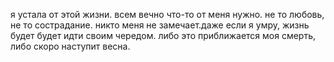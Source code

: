  я устала от этой жизни. всем вечно что-то от меня нужно. не то любовь, не то сострадание.
никто меня не замечает.даже если я умру, жизнь будет будет идти своим чередом.
либо это приближается моя смерть, либо скоро наступит весна.

